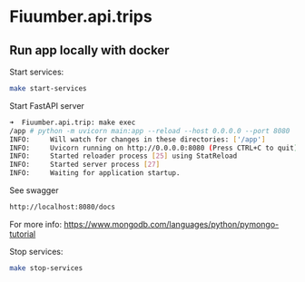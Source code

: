 # Fiuumber.api.trips

## Run app locally with docker

Start services:

``` bash
make start-services
```

Start FastAPI server

``` bash
➜  Fiuumber.api.trip: make exec
/app # python -m uvicorn main:app --reload --host 0.0.0.0 --port 8080
INFO:     Will watch for changes in these directories: ['/app']
INFO:     Uvicorn running on http://0.0.0.0:8080 (Press CTRL+C to quit)
INFO:     Started reloader process [25] using StatReload
INFO:     Started server process [27]
INFO:     Waiting for application startup.
```

See swagger

``` bash
http://localhost:8080/docs
```

For more info: https://www.mongodb.com/languages/python/pymongo-tutorial

Stop services:

``` bash
make stop-services
```
